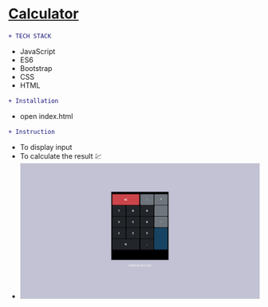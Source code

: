 # [Calculator](https://snowlll.github.io/calculatorByJavaScript/)

```diff
+ TECH STACK
```

  * JavaScript
  * ES6
  * Bootstrap
  * CSS
  * HTML

```diff
+ Installation
```
  * open index.html

```diff
+ Instruction
```
  - To display input
  - To calculate the result :chart:
  - ![GitHub Logo](/images/0.png)

